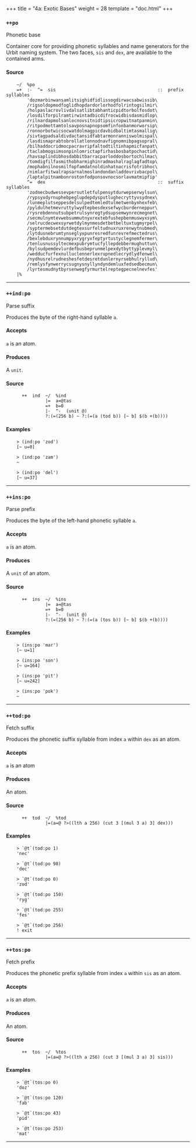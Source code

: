 +++
title = "4a: Exotic Bases"
weight = 28
template = "doc.html"
+++
### `++po`

Phonetic base

Container core for providing phonetic syllables and name generators for the
Urbit naming system. The two faces, `sis` and `dex`, are available to the
contained arms.

#### Source

```
    ~/  %po
    =+  :-  ^=  sis                                       ::  prefix syllables
        'dozmarbinwansamlitsighidfidlissogdirwacsabwissib\
        /rigsoldopmodfoglidhopdardorlorhodfolrintogsilmir\
        /holpaslacrovlivdalsatlibtabhanticpidtorbolfosdot\
        /losdilforpilramtirwintadbicdifrocwidbisdasmidlop\
        /rilnardapmolsanlocnovsitnidtipsicropwitnatpanmin\
        /ritpodmottamtolsavposnapnopsomfinfonbanmorworsip\
        /ronnorbotwicsocwatdolmagpicdavbidbaltimtasmallig\
        /sivtagpadsaldivdactansidfabtarmonranniswolmispal\
        /lasdismaprabtobrollatlonnodnavfignomnibpagsopral\
        /bilhaddocridmocpacravripfaltodtiltinhapmicfanpat\
        /taclabmogsimsonpinlomrictapfirhasbosbatpochactid\
        /havsaplindibhosdabbitbarracparloddosbortochilmac\
        /tomdigfilfasmithobharmighinradmashalraglagfadtop\
        /mophabnilnosmilfopfamdatnoldinhatnacrisfotribhoc\
        /nimlarfitwalrapsarnalmoslandondanladdovrivbacpol\
        /laptalpitnambonrostonfodponsovnocsorlavmatmipfip'
        ^=  dex                                           ::  suffix syllables
        'zodnecbudwessevpersutletfulpensytdurwepserwylsun\
        /rypsyxdyrnuphebpeglupdepdysputlughecryttyvsydnex\
        /lunmeplutseppesdelsulpedtemledtulmetwenbynhexfeb\
        /pyldulhetmevruttylwydtepbesdexsefwycburderneppur\
        /rysrebdennutsubpetrulsynregtydsupsemwynrecmegnet\
        /secmulnymtevwebsummutnyxrextebfushepbenmuswyxsym\
        /selrucdecwexsyrwetdylmynmesdetbetbeltuxtugmyrpel\
        /syptermebsetdutdegtexsurfeltudnuxruxrenwytnubmed\
        /lytdusnebrumtynseglyxpunresredfunrevrefmectedrus\
        /bexlebduxrynnumpyxrygryxfeptyrtustyclegnemfermer\
        /tenlusnussyltecmexpubrymtucfyllepdebbermughuttun\
        /bylsudpemdevlurdefbusbeprunmelpexdytbyttyplevmyl\
        /wedducfurfexnulluclennerlexrupnedlecrydlydfenwel\
        /nydhusrelrudneshesfetdesretdunlernyrsebhulryllud\
        /remlysfynwerrycsugnysnyllyndyndemluxfedsedbecmun\
        /lyrtesmudnytbyrsenwegfyrmurtelreptegpecnelnevfes'
    |%
```

---
### `++ind:po`

Parse suffix

Produces the byte of the right-hand syllable `a`.

#### Accepts

`a` is an atom.

#### Produces

A `unit`.

#### Source

```
      ++  ind  ~/  %ind
               |=  a=@tas
               =+  b=0
               |-  ^-  (unit @)
               ?:(=(256 b) ~ ?:(=(a (tod b)) [~ b] $(b +(b))))
```

#### Examples

```
    > (ind:po 'zod')
    [~ u=0]

    > (ind:po 'zam')
    ~

    > (ind:po 'del')
    [~ u=37]
```

---
### `++ins:po`

Parse prefix

Produces the byte of the left-hand phonetic syllable `a`.

#### Accepts

`a` is an atom.

#### Produces

A `unit` of an atom.

#### Source

```
      ++  ins  ~/  %ins
               |=  a=@tas
               =+  b=0
               |-  ^-  (unit @)
               ?:(=(256 b) ~ ?:(=(a (tos b)) [~ b] $(b +(b))))
```

#### Examples

```
    > (ins:po 'mar')
    [~ u=1]

    > (ins:po 'son')
    [~ u=164]

    > (ins:po 'pit')
    [~ u=242]

    > (ins:po 'pok')
    ~
```

---
### `++tod:po`

Fetch suffix

Produces the phonetic suffix syllable from index `a` within `dex` as an atom.

#### Accepts

`a` is an atom

#### Produces

An atom.

#### Source

```
      ++  tod  ~/  %tod
               |=(a=@ ?>((lth a 256) (cut 3 [(mul 3 a) 3] dex)))
```

#### Examples

```
    > `@t`(tod:po 1)
    'nec'

    > `@t`(tod:po 98)
    'dec'

    > `@t`(tod:po 0)
    'zod'

    > `@t`(tod:po 150)
    'ryg'

    > `@t`(tod:po 255)
    'fes'

    > `@t`(tod:po 256)
    ! exit
```

---
### `++tos:po`

Fetch prefix

Produces the phonetic prefix syllable from index `a` within `sis` as an atom.

#### Accepts

`a` is an atom.

#### Produces

An atom.

#### Source

```
      ++  tos  ~/  %tos
               |=(a=@ ?>((lth a 256) (cut 3 [(mul 3 a) 3] sis)))
```

#### Examples

```
    > `@t`(tos:po 0)
    'doz'

    > `@t`(tos:po 120)
    'fab'

    > `@t`(tos:po 43)
    'pid'

    > `@t`(tos:po 253)
    'mat'
```

---
